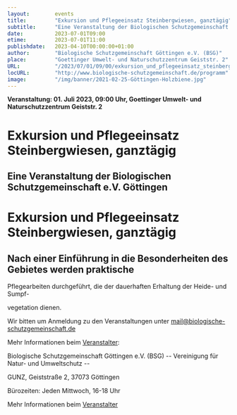 ```yaml
---
layout:        events
title:         "Exkursion und Pflegeeinsatz Steinbergwiesen, ganztägig"
subtitle:      "Eine Veranstaltung der Biologischen Schutzgemeinschaft e.V. Göttingen"
date:          2023-07-01T09:00
etime:         2023-07-01T11:00
publishdate:   2023-04-10T00:00:00+01:00
author:        "Biologische Schutzgemeinschaft Göttingen e.V. (BSG)"
place:         "Goettinger Umwelt- und Naturschutzzentrum Geiststr. 2"
URL:           "/2023/07/01/09/00/exkursion_und_pflegeeinsatz_steinbergwiesen_ganztaegig"
locURL:        "http://www.biologische-schutzgemeinschaft.de/programm"
image:         "/img/banner/2021-02-25-Göttingen-Holzbiene.jpg"
---
```


**Veranstaltung: 01. Juli 2023, 09:00 Uhr, Goettinger Umwelt- und Naturschutzzentrum Geiststr. 2**

Exkursion und Pflegeeinsatz Steinbergwiesen, ganztägig
===========

Eine Veranstaltung der Biologischen Schutzgemeinschaft e.V. Göttingen
-----------
Exkursion und Pflegeeinsatz Steinbergwiesen, ganztägig
=============

Nach einer Einführung in die Besonderheiten des Gebietes werden praktische
-------------

Pflegearbeiten durchgeführt, die der dauerhaften Erhaltung der Heide- und Sumpf-

vegetation dienen.


Wir bitten um Anmeldung zu den Veranstaltungen unter mail@biologische-schutzgemeinschaft.de

Mehr Informationen beim [Veranstalter](http://www.biologische-schutzgemeinschaft.de/programm.html):

Biologische Schutzgemeinschaft Göttingen e.V. (BSG)
-- Vereinigung für Natur- und Umweltschutz --

GUNZ, Geiststraße 2, 37073 Göttingen

Bürozeiten: Jeden Mittwoch, 16-18 Uhr

Mehr Informationen beim [Veranstalter](http://www.biologische-schutzgemeinschaft.de/programm)
